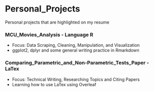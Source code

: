 # Personal_Projects
Personal projects that are highlighted on my resume

### MCU_Movies_Analysis - Language R
- Focus: Data Scraping, Cleaning, Manipulation, and Visualization
- ggplot2, dplyr and some general writing practice in Rmarkdown


### Comparing_Parametric_and_Non-Parametric_Tests_Paper - LaTex
- Focus: Technical Writing, Researching Topics and Citing Papers
- Learning how to use LaTex using Overleaf
